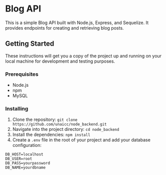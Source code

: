 # Blog API

This is a simple Blog API built with Node.js, Express, and Sequelize. It provides endpoints for creating and retrieving blog posts.

## Getting Started

These instructions will get you a copy of the project up and running on your local machine for development and testing purposes.

### Prerequisites

- Node.js
- npm
- MySQL

### Installing

1. Clone the repository: `git clone https://github.com/unaicc/node_backend.git`
2. Navigate into the project directory: `cd node_backend`
3. Install the dependencies: `npm install`
4. Create a `.env` file in the root of your project and add your database configuration:

```env
DB_HOST=localhost
DB_USER=root
DB_PASS=yourpassword
DB_NAME=yourdbname
